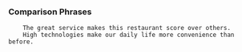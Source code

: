 ### Comparison Phrases

        The great service makes this restaurant score over others.
        High technologies make our daily life more convenience than before.